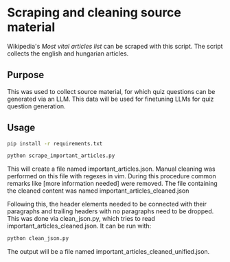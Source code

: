 # Scraping and cleaning source material

Wikipedia's _Most vital articles list_ can be scraped with this script. The script collects the english and hungarian articles.

## Purpose

This was used to collect source material, for which quiz questions can be generated via an LLM. This data will be used for finetuning LLMs for quiz question generation.

## Usage

```bash
pip install -r requirements.txt

python scrape_important_articles.py
```
This will create a file named important\_articles.json. Manual cleaning was performed on this file with regexes in vim. During this procedure common remarks like [more information needed] were removed.
The file containing the cleaned content was named important\_articles\_cleaned.json

Following this, the header elements needed to be connected with their paragraphs and trailing headers with no paragraphs need to be dropped. This was done via clean_json.py, which tries to read important\_articles\_cleaned.json.
It can be run with:

```bash
python clean_json.py
```

The output will be a file named important\_articles\_cleaned\_unified.json.
